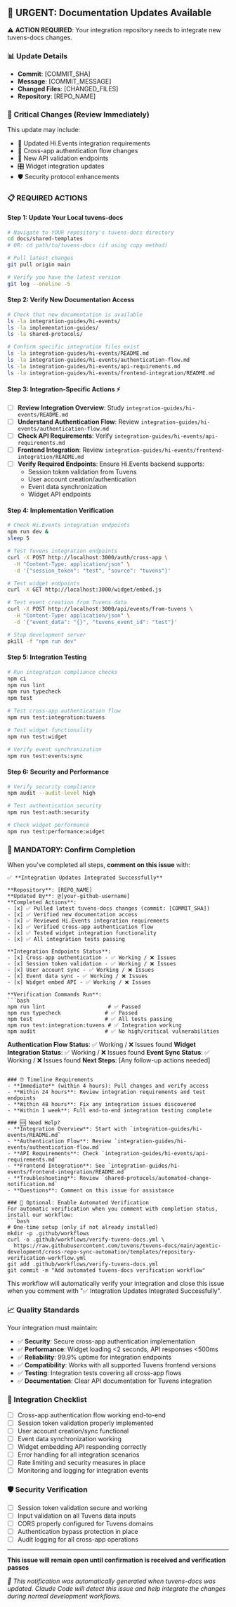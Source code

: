 ## 📢 URGENT: Documentation Updates Available

⚠️ **ACTION REQUIRED**: Your integration repository needs to integrate new tuvens-docs changes.

### 📊 Update Details
- **Commit**: [COMMIT_SHA]
- **Message**: [COMMIT_MESSAGE]
- **Changed Files**: [CHANGED_FILES]
- **Repository**: [REPO_NAME]

### 🚨 Critical Changes (Review Immediately)
This update may include:
- 🔗 Updated Hi.Events integration requirements
- 🔐 Cross-app authentication flow changes
- 📡 New API validation endpoints
- 🎛️ Widget integration updates
- 🛡️ Security protocol enhancements

### 📋 REQUIRED ACTIONS

#### Step 1: Update Your Local tuvens-docs
```bash
# Navigate to YOUR repository's tuvens-docs directory
cd docs/shared-templates
# OR: cd path/to/tuvens-docs (if using copy method)

# Pull latest changes
git pull origin main

# Verify you have the latest version
git log --oneline -5
```

#### Step 2: Verify New Documentation Access
```bash
# Check that new documentation is available
ls -la integration-guides/hi-events/
ls -la implementation-guides/
ls -la shared-protocols/

# Confirm specific integration files exist
ls -la integration-guides/hi-events/README.md
ls -la integration-guides/hi-events/authentication-flow.md
ls -la integration-guides/hi-events/api-requirements.md
ls -la integration-guides/hi-events/frontend-integration/README.md
```

#### Step 3: Integration-Specific Actions ⚡
- [ ] **Review Integration Overview**: Study `integration-guides/hi-events/README.md`
- [ ] **Understand Authentication Flow**: Review `integration-guides/hi-events/authentication-flow.md`
- [ ] **Check API Requirements**: Verify `integration-guides/hi-events/api-requirements.md`
- [ ] **Frontend Integration**: Review `integration-guides/hi-events/frontend-integration/README.md`
- [ ] **Verify Required Endpoints**: Ensure Hi.Events backend supports:
  - Session token validation from Tuvens
  - User account creation/authentication
  - Event data synchronization
  - Widget API endpoints

#### Step 4: Implementation Verification
```bash
# Check Hi.Events integration endpoints
npm run dev &
sleep 5

# Test Tuvens integration endpoints
curl -X POST http://localhost:3000/auth/cross-app \
  -H "Content-Type: application/json" \
  -d '{"session_token": "test", "source": "tuvens"}'

# Test widget endpoints
curl -X GET http://localhost:3000/widget/embed.js

# Test event creation from Tuvens data
curl -X POST http://localhost:3000/api/events/from-tuvens \
  -H "Content-Type: application/json" \
  -d '{"event_data": "{}", "tuvens_event_id": "test"}'

# Stop development server
pkill -f "npm run dev"
```

#### Step 5: Integration Testing
```bash
# Run integration compliance checks
npm ci
npm run lint
npm run typecheck
npm test

# Test cross-app authentication flow
npm run test:integration:tuvens

# Test widget functionality
npm run test:widget

# Verify event synchronization
npm run test:events:sync
```

#### Step 6: Security and Performance
```bash
# Verify security compliance
npm audit --audit-level high

# Test authentication security
npm run test:auth:security

# Check widget performance
npm run test:performance:widget
```

### 🔄 MANDATORY: Confirm Completion

When you've completed all steps, **comment on this issue** with:

```
✅ **Integration Updates Integrated Successfully**

**Repository**: [REPO_NAME]  
**Updated By**: @[your-github-username]
**Completed Actions**:
- [x] ✅ Pulled latest tuvens-docs changes (commit: [COMMIT_SHA])
- [x] ✅ Verified new documentation access
- [x] ✅ Reviewed Hi.Events integration requirements
- [x] ✅ Verified cross-app authentication flow
- [x] ✅ Tested widget integration functionality
- [x] ✅ All integration tests passing

**Integration Endpoints Status**:
- [x] Cross-app authentication - ✅ Working / ❌ Issues
- [x] Session token validation - ✅ Working / ❌ Issues
- [x] User account sync - ✅ Working / ❌ Issues
- [x] Event data sync - ✅ Working / ❌ Issues
- [x] Widget embed API - ✅ Working / ❌ Issues

**Verification Commands Run**:
```bash
npm run lint                    # ✅ Passed
npm run typecheck              # ✅ Passed
npm test                       # ✅ All tests passing
npm run test:integration:tuvens # ✅ Integration working
npm audit                      # ✅ No high/critical vulnerabilities
```

**Authentication Flow Status**: ✅ Working / ❌ Issues found
**Widget Integration Status**: ✅ Working / ❌ Issues found
**Event Sync Status**: ✅ Working / ❌ Issues found
**Next Steps**: [Any follow-up actions needed]
```

### ⏰ Timeline Requirements
- **Immediate** (within 4 hours): Pull changes and verify access
- **Within 24 hours**: Review integration requirements and test endpoints
- **Within 48 hours**: Fix any integration issues discovered
- **Within 1 week**: Full end-to-end integration testing complete

### 🆘 Need Help?
- **Integration Overview**: Start with `integration-guides/hi-events/README.md`
- **Authentication Flow**: Review `integration-guides/hi-events/authentication-flow.md`
- **API Requirements**: Check `integration-guides/hi-events/api-requirements.md`
- **Frontend Integration**: See `integration-guides/hi-events/frontend-integration/README.md`
- **Troubleshooting**: Review `shared-protocols/automated-change-notification.md`
- **Questions**: Comment on this issue for assistance

### 🤖 Optional: Enable Automated Verification
For automatic verification when you comment with completion status, install our workflow:
```bash
# One-time setup (only if not already installed)
mkdir -p .github/workflows
curl -o .github/workflows/verify-tuvens-docs.yml \
  https://raw.githubusercontent.com/tuvens/tuvens-docs/main/agentic-development/cross-repo-sync-automation/templates/repository-verification-workflow.yml
git add .github/workflows/verify-tuvens-docs.yml
git commit -m "Add automated tuvens-docs verification workflow"
```
This workflow will automatically verify your integration and close this issue when you comment with "✅ Integration Updates Integrated Successfully".

### 📈 Quality Standards
Your integration must maintain:
- ✅ **Security**: Secure cross-app authentication implementation
- ✅ **Performance**: Widget loading <2 seconds, API responses <500ms
- ✅ **Reliability**: 99.9% uptime for integration endpoints
- ✅ **Compatibility**: Works with all supported Tuvens frontend versions
- ✅ **Testing**: Integration tests covering all cross-app flows
- ✅ **Documentation**: Clear API documentation for Tuvens integration

### 🔗 Integration Checklist
- [ ] Cross-app authentication flow working end-to-end
- [ ] Session token validation properly implemented
- [ ] User account creation/sync functional
- [ ] Event data synchronization working
- [ ] Widget embedding API responding correctly
- [ ] Error handling for all integration scenarios
- [ ] Rate limiting and security measures in place
- [ ] Monitoring and logging for integration events

### 🛡️ Security Verification
- [ ] Session token validation secure and working
- [ ] Input validation on all Tuvens data inputs
- [ ] CORS properly configured for Tuvens domains
- [ ] Authentication bypass protection in place
- [ ] Audit logging for all cross-app operations

---
**This issue will remain open until confirmation is received and verification passes**

*🤖 This notification was automatically generated when tuvens-docs was updated. Claude Code will detect this issue and help integrate the changes during normal development workflows.*